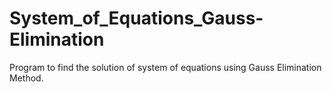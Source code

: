 # System_of_Equations_Gauss-Elimination
Program to find the solution of system of equations using Gauss Elimination Method.
